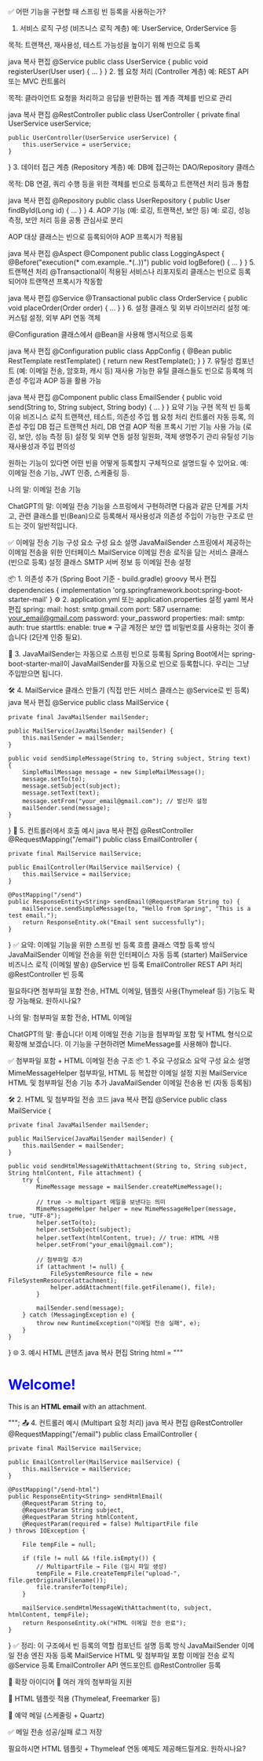 ✅ 어떤 기능을 구현할 때 스프링 빈 등록을 사용하는가?
1. 서비스 로직 구성 (비즈니스 로직 계층)
예: UserService, OrderService 등

목적: 트랜잭션, 재사용성, 테스트 가능성을 높이기 위해 빈으로 등록

java
복사
편집
@Service
public class UserService {
    public void registerUser(User user) { ... }
}
2. 웹 요청 처리 (Controller 계층)
예: REST API 또는 MVC 컨트롤러

목적: 클라이언트 요청을 처리하고 응답을 반환하는 웹 계층 객체를 빈으로 관리

java
복사
편집
@RestController
public class UserController {
    private final UserService userService;
    
    public UserController(UserService userService) {
        this.userService = userService;
    }
}
3. 데이터 접근 계층 (Repository 계층)
예: DB에 접근하는 DAO/Repository 클래스

목적: DB 연결, 쿼리 수행 등을 위한 객체를 빈으로 등록하고 트랜잭션 처리 등과 통합

java
복사
편집
@Repository
public class UserRepository {
    public User findById(Long id) { ... }
}
4. AOP 기능 (예: 로깅, 트랜잭션, 보안 등)
예: 로깅, 성능 측정, 보안 처리 등을 공통 관심사로 분리

AOP 대상 클래스는 빈으로 등록되어야 AOP 프록시가 적용됨

java
복사
편집
@Aspect
@Component
public class LoggingAspect {
    @Before("execution(* com.example..*(..))")
    public void logBefore() { ... }
}
5. 트랜잭션 처리
@Transactional이 적용된 서비스나 리포지토리 클래스는 빈으로 등록되어야 트랜잭션 프록시가 작동함

java
복사
편집
@Service
@Transactional
public class OrderService {
    public void placeOrder(Order order) { ... }
}
6. 설정 클래스 및 외부 라이브러리 설정
예: 커스텀 설정, 외부 API 연동 객체

@Configuration 클래스에서 @Bean을 사용해 명시적으로 등록

java
복사
편집
@Configuration
public class AppConfig {
    @Bean
    public RestTemplate restTemplate() {
        return new RestTemplate();
    }
}
7. 유틸성 컴포넌트 (예: 이메일 전송, 암호화, 캐시 등)
재사용 가능한 유틸 클래스들도 빈으로 등록해 의존성 주입과 AOP 등을 활용 가능

java
복사
편집
@Component
public class EmailSender {
    public void send(String to, String subject, String body) { ... }
}
요약
기능 구현 목적	빈 등록 이유
비즈니스 로직	트랜잭션, 테스트, 의존성 주입
웹 요청 처리	컨트롤러 자동 등록, 의존성 주입
DB 접근	트랜잭션 처리, DB 연결
AOP 적용	프록시 기반 기능 사용 가능 (로깅, 보안, 성능 측정 등)
설정 및 외부 연동	설정 일원화, 객체 생명주기 관리
유틸성 기능	재사용성과 주입 편의성

원하는 기능이 있다면 어떤 빈을 어떻게 등록할지 구체적으로 설명드릴 수 있어요. 예: 이메일 전송 기능, JWT 인증, 스케줄링 등.



나의 말:
이메일 전송 기능

ChatGPT의 말:
이메일 전송 기능을 스프링에서 구현하려면 다음과 같은 단계를 거치고, 관련 클래스를 빈(Bean)으로 등록해서 재사용성과 의존성 주입이 가능한 구조로 만드는 것이 일반적입니다.

✅ 이메일 전송 기능 구성 요소
구성 요소	설명
JavaMailSender	스프링에서 제공하는 이메일 전송을 위한 인터페이스
MailService	이메일 전송 로직을 담는 서비스 클래스 (빈으로 등록)
설정 클래스	SMTP 서버 정보 등 이메일 전송 설정

📦 1. 의존성 추가 (Spring Boot 기준 - build.gradle)
groovy
복사
편집
dependencies {
    implementation 'org.springframework.boot:spring-boot-starter-mail'
}
⚙️ 2. application.yml 또는 application.properties 설정
yaml
복사
편집
spring:
  mail:
    host: smtp.gmail.com
    port: 587
    username: your_email@gmail.com
    password: your_password
    properties:
      mail:
        smtp:
          auth: true
          starttls:
            enable: true
※ 구글 계정은 보안 앱 비밀번호를 사용하는 것이 좋습니다 (2단계 인증 필요).

🧩 3. JavaMailSender는 자동으로 스프링 빈으로 등록됨
Spring Boot에서는 spring-boot-starter-mail이 JavaMailSender를 자동으로 빈으로 등록합니다. 우리는 그냥 주입받으면 됩니다.

🛠️ 4. MailService 클래스 만들기 (직접 만든 서비스 클래스는 @Service로 빈 등록)
java
복사
편집
@Service
public class MailService {

    private final JavaMailSender mailSender;

    public MailService(JavaMailSender mailSender) {
        this.mailSender = mailSender;
    }

    public void sendSimpleMessage(String to, String subject, String text) {
        SimpleMailMessage message = new SimpleMailMessage();
        message.setTo(to);
        message.setSubject(subject);
        message.setText(text);
        message.setFrom("your_email@gmail.com"); // 발신자 설정
        mailSender.send(message);
    }
}
📨 5. 컨트롤러에서 호출 예시
java
복사
편집
@RestController
@RequestMapping("/email")
public class EmailController {

    private final MailService mailService;

    public EmailController(MailService mailService) {
        this.mailService = mailService;
    }

    @PostMapping("/send")
    public ResponseEntity<String> sendEmail(@RequestParam String to) {
        mailService.sendSimpleMessage(to, "Hello from Spring", "This is a test email.");
        return ResponseEntity.ok("Email sent successfully");
    }
}
✅ 요약: 이메일 기능을 위한 스프링 빈 등록 흐름
클래스	역할	등록 방식
JavaMailSender	이메일 전송을 위한 인터페이스	자동 등록 (starter)
MailService	비즈니스 로직 (이메일 발송)	@Service 빈 등록
EmailController	REST API 처리	@RestController 빈 등록

필요하다면 첨부파일 포함 전송, HTML 이메일, 템플릿 사용(Thymeleaf 등) 기능도 확장 가능해요. 원하시나요?



나의 말:
첨부파일 포함 전송, HTML 이메일

ChatGPT의 말:
좋습니다! 이제 이메일 전송 기능을 첨부파일 포함 및 HTML 형식으로 확장해 보겠습니다. 이 기능을 구현하려면 MimeMessage를 사용해야 합니다.

✅ 첨부파일 포함 + HTML 이메일 전송 구조
📦 1. 주요 구성요소 요약
구성 요소	설명
MimeMessageHelper	첨부파일, HTML 등 복잡한 이메일 설정 지원
MailService	HTML 및 첨부파일 전송 기능 추가
JavaMailSender	이메일 전송용 빈 (자동 등록됨)

🛠️ 2. HTML 및 첨부파일 전송 코드
java
복사
편집
@Service
public class MailService {

    private final JavaMailSender mailSender;

    public MailService(JavaMailSender mailSender) {
        this.mailSender = mailSender;
    }

    public void sendHtmlMessageWithAttachment(String to, String subject, String htmlContent, File attachment) {
        try {
            MimeMessage message = mailSender.createMimeMessage();

            // true -> multipart 메일을 보낸다는 의미
            MimeMessageHelper helper = new MimeMessageHelper(message, true, "UTF-8");
            helper.setTo(to);
            helper.setSubject(subject);
            helper.setText(htmlContent, true); // true: HTML 사용
            helper.setFrom("your_email@gmail.com");

            // 첨부파일 추가
            if (attachment != null) {
                FileSystemResource file = new FileSystemResource(attachment);
                helper.addAttachment(file.getFilename(), file);
            }

            mailSender.send(message);
        } catch (MessagingException e) {
            throw new RuntimeException("이메일 전송 실패", e);
        }
    }
}
🌐 3. 예시 HTML 콘텐츠
java
복사
편집
String html = """
    <html>
        <body>
            <h1 style="color:blue;">Welcome!</h1>
            <p>This is an <b>HTML email</b> with an attachment.</p>
        </body>
    </html>
""";
📤 4. 컨트롤러 예시 (Multipart 요청 처리)
java
복사
편집
@RestController
@RequestMapping("/email")
public class EmailController {

    private final MailService mailService;

    public EmailController(MailService mailService) {
        this.mailService = mailService;
    }

    @PostMapping("/send-html")
    public ResponseEntity<String> sendHtmlEmail(
        @RequestParam String to,
        @RequestParam String subject,
        @RequestParam String htmlContent,
        @RequestParam(required = false) MultipartFile file
    ) throws IOException {

        File tempFile = null;

        if (file != null && !file.isEmpty()) {
            // MultipartFile → File (임시 파일 생성)
            tempFile = File.createTempFile("upload-", file.getOriginalFilename());
            file.transferTo(tempFile);
        }

        mailService.sendHtmlMessageWithAttachment(to, subject, htmlContent, tempFile);
        return ResponseEntity.ok("HTML 이메일 전송 완료");
    }
}
✅ 정리: 이 구조에서 빈 등록의 역할
컴포넌트	설명	등록 방식
JavaMailSender	이메일 전송 엔진	자동 등록
MailService	HTML 및 첨부파일 포함 이메일 전송 로직	@Service 등록
EmailController	API 엔드포인트	@RestController 등록

🚀 확장 아이디어
📎 여러 개의 첨부파일 지원

💌 HTML 템플릿 적용 (Thymeleaf, Freemarker 등)

📅 예약 메일 (스케줄링 + Quartz)

✅ 메일 전송 성공/실패 로그 저장

필요하시면 HTML 템플릿 + Thymeleaf 연동 예제도 제공해드릴게요. 원하시나요?
